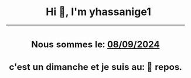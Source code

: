 <h1 align='center'>Hi 👋, I'm yhassanige1</h1>
<div align='center'>

|<h2 align='center'>Nous sommes le: <u>08/09/2024</u></h2><h2 align='center'>c'est un dimanche et je suis au: 🌴 repos.</h2>|
|---
</div>